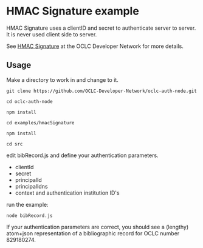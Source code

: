 # HMAC Signature example

HMAC Signature uses a clientID and secret to authenticate server to server. It is never used client side to server.

See [HMAC Signature](https://www.oclc.org/developer/develop/authentication/hmac-signature.en.html) at the OCLC Developer Network for more details.

## Usage

Make a directory to work in and change to it.

```
git clone https://github.com/OCLC-Developer-Network/oclc-auth-node.git

cd oclc-auth-node

npm install

cd examples/hmacSignature

npm install

cd src
```
edit bibRecord.js and define your authentication parameters.
* clientId
* secret
* principalId
* principalIdns
* context and authentication institution ID's

run the example:

```
node bibRecord.js
```

If your authentication parameters are correct, you should see a (lengthy) atom+json representation of a bibliographic record for OCLC number 829180274.
